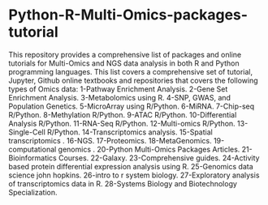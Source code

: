 # Python-R-Multi-Omics-packages-tutorial
This repository provides a comprehensive list of packages and online tutorials for Multi-Omics and NGS data analysis in both R and Python programming languages.
This list covers a comprehensive set of tutorial, Jupyter, Github online textbooks and repositories that covers the following types of Omics data:
1-Pathway Enrichment Analysis.
2-Gene Set Enrichment Analysis.
3-Metabolomics using R.
4-SNP, GWAS, and Population Genetics.
5-MicroArray using R/Python.
6-MiRNA.
7-Chip-seq R/Python.
8-Methylation R/Python.
9-ATAC R/Python.
10-Differential Analysis R/Python.
11-RNA-Seq R/Python.
12-Multi-omics R/Python.
13-Single-Cell R/Python.
14-Transcriptomics analysis.
15-Spatial transcriptomics .
16-NGS.
17-Proteomics.
18-MetaGenomics.
19-computational genomics .
20-Python Multi-Omics Packages Articles.
21-Bioinformatics Courses.
22-Galaxy.
23-Comprehensive guides.
24-Activity based protein differential expression analysis using R.
25-Genomics data science john hopkins.
26-intro to r system biology.
27-Exploratory analysis of transcriptomics data in R.
28-Systems Biology and Biotechnology Specialization.
